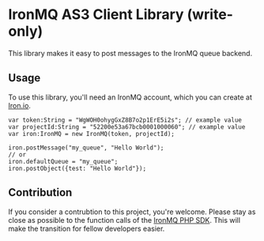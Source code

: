 # IronMQ AS3 Client Library (write-only)

This library makes it easy to post messages to the IronMQ queue backend. 

## Usage
To use this library, you'll need an IronMQ account, which you can create at [Iron.io](http://www.iron.io/). 

    var token:String = "WgWOH0ohygGxZ8B7o2p1ErE5i2s"; // example value
	var projectId:String = "52200e53a67bcb0001000060"; // example value
	var iron:IronMQ = new IronMQ(token, projectId);

	iron.postMessage("my_queue", "Hello World");
	// or
	iron.defaultQueue = "my_queue";
	iron.postObject({test: "Hello World"});
	
## Contribution
If you consider a contrubtion to this project, you're welcome. Please stay as close as possible to the function calls of the [IronMQ PHP SDK](https://github.com/iron-io/iron_mq_php). This will make the transition for fellow developers easier.